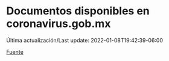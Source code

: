 # Documentos disponibles en coronavirus.gob.mx

Última actualización/Last update: 2022-01-08T19:42:39-06:00

 [Fuente](https://coronavirus.gob.mx/)
